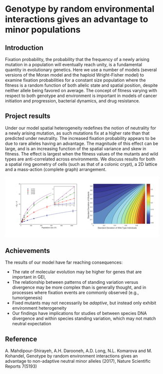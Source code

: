 # Genotype by random environmental interactions gives an advantage to minor populations

## Introduction

Fixation probability, the probability that the frequency of a newly arising mutation in a population 
will eventually reach unity, is a fundamental quantity in evolutionary genetics. Here we use a number 
of models (several versions of the Moran model and the haploid Wright-Fisher model) to examine fixation 
probabilities for a constant size population where the fitness is a random function of both allelic 
state and spatial position, despite neither allele being favored on average. The concept of fitness 
varying with respect to both genotype and environment is important in models of cancer initiation and progression, 
bacterial dynamics, and drug resistance. 

## Project results

Under our model spatial heterogeneity redefines the notion of neutrality 
for a newly arising mutation, as such mutations fix at a higher rate than that predicted under neutrality. 
The increased fixation probability appears to be due to rare alleles having an advantage. The magnitude of this 
effect can be large, and is an increasing function of the spatial variance and skew in fitness. The effect is 
largest when the fitness values of the mutants and wild types are anti-correlated across environments. We discuss 
results for both a spatial ring geometry of cells (such as that of a colonic crypt), a 2D lattice and a mass-action 
(complete graph) arrangement.

![Fig1](fig1.png)

## Achievements
The results of our model have far reaching consequences: 

* The rate of molecular evolution may be higher for genes that are important in GEI, 
* The relationship between patterns of standing variation versus divergence may be more complex than is generally thought, 
and in processes where fixation events are commonly observed (e.g., tumorigenesis) 
* Fixed mutants may not necessarily be _adaptive_, but instead only exhibit environment heterogeneity  
* Our findings have implications for studies of between species DNA divergence and within species standing variation, 
which may not match neutral expectation

## Reference

A. Mahdipour-Shirayeh, A.H. Darooneh, A.D. Long, N.L. Komarova and M. Kohandel, Genotype by random environment 
interactions gives an advantage to non-adaptive neutral minor alleles (2017), Nature Scientific Reports 7(5193)
